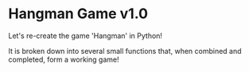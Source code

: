 # Hangman Game v1.0

Let's re-create the game 'Hangman' in Python!

It is broken down into several small functions that, when combined and
completed, form a working game!
